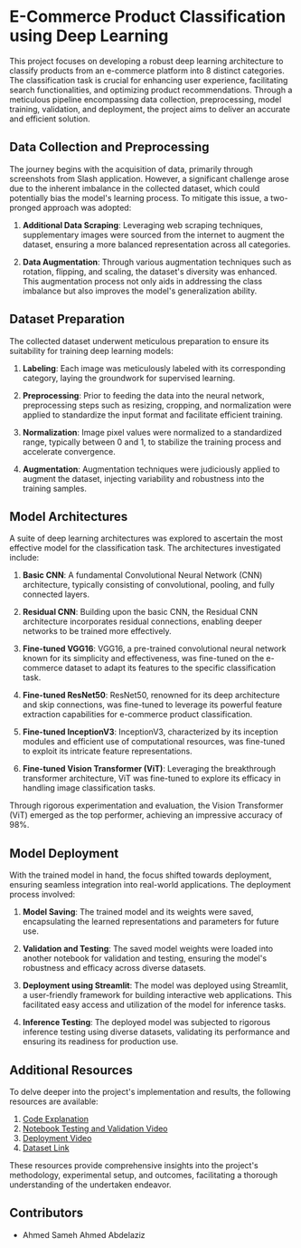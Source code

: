 # E-Commerce Product Classification using Deep Learning

This project focuses on developing a robust deep learning architecture to classify products from an e-commerce platform into 8 distinct categories. The classification task is crucial for enhancing user experience, facilitating search functionalities, and optimizing product recommendations. Through a meticulous pipeline encompassing data collection, preprocessing, model training, validation, and deployment, the project aims to deliver an accurate and efficient solution.

## Data Collection and Preprocessing

The journey begins with the acquisition of data, primarily through screenshots from Slash application. However, a significant challenge arose due to the inherent imbalance in the collected dataset, which could potentially bias the model's learning process. To mitigate this issue, a two-pronged approach was adopted:

1. **Additional Data Scraping**: Leveraging web scraping techniques, supplementary images were sourced from the internet to augment the dataset, ensuring a more balanced representation across all categories.
   
2. **Data Augmentation**: Through various augmentation techniques such as rotation, flipping, and scaling, the dataset's diversity was enhanced. This augmentation process not only aids in addressing the class imbalance but also improves the model's generalization ability.

## Dataset Preparation

The collected dataset underwent meticulous preparation to ensure its suitability for training deep learning models:

1. **Labeling**: Each image was meticulously labeled with its corresponding category, laying the groundwork for supervised learning.
   
2. **Preprocessing**: Prior to feeding the data into the neural network, preprocessing steps such as resizing, cropping, and normalization were applied to standardize the input format and facilitate efficient training.
   
3. **Normalization**: Image pixel values were normalized to a standardized range, typically between 0 and 1, to stabilize the training process and accelerate convergence.
   
4. **Augmentation**: Augmentation techniques were judiciously applied to augment the dataset, injecting variability and robustness into the training samples.

## Model Architectures

A suite of deep learning architectures was explored to ascertain the most effective model for the classification task. The architectures investigated include:

1. **Basic CNN**: A fundamental Convolutional Neural Network (CNN) architecture, typically consisting of convolutional, pooling, and fully connected layers.
   
2. **Residual CNN**: Building upon the basic CNN, the Residual CNN architecture incorporates residual connections, enabling deeper networks to be trained more effectively.
   
3. **Fine-tuned VGG16**: VGG16, a pre-trained convolutional neural network known for its simplicity and effectiveness, was fine-tuned on the e-commerce dataset to adapt its features to the specific classification task.
   
4. **Fine-tuned ResNet50**: ResNet50, renowned for its deep architecture and skip connections, was fine-tuned to leverage its powerful feature extraction capabilities for e-commerce product classification.
   
5. **Fine-tuned InceptionV3**: InceptionV3, characterized by its inception modules and efficient use of computational resources, was fine-tuned to exploit its intricate feature representations.
   
6. **Fine-tuned Vision Transformer (ViT)**: Leveraging the breakthrough transformer architecture, ViT was fine-tuned to explore its efficacy in handling image classification tasks.

Through rigorous experimentation and evaluation, the Vision Transformer (ViT) emerged as the top performer, achieving an impressive accuracy of 98%.

## Model Deployment

With the trained model in hand, the focus shifted towards deployment, ensuring seamless integration into real-world applications. The deployment process involved:

1. **Model Saving**: The trained model and its weights were saved, encapsulating the learned representations and parameters for future use.
   
2. **Validation and Testing**: The saved model weights were loaded into another notebook for validation and testing, ensuring the model's robustness and efficacy across diverse datasets.
   
3. **Deployment using Streamlit**: The model was deployed using Streamlit, a user-friendly framework for building interactive web applications. This facilitated easy access and utilization of the model for inference tasks.
   
4. **Inference Testing**: The deployed model was subjected to rigorous inference testing using diverse datasets, validating its performance and ensuring its readiness for production use.

## Additional Resources

To delve deeper into the project's implementation and results, the following resources are available:

1. [Code Explanation](https://drive.google.com/file/d/1WTjTWTTW2LntxyUWlAmbOi5sDvM4IaJS/view?usp=sharing)
2. [Notebook Testing and Validation Video](https://drive.google.com/file/d/1u6YczEk59BMh3lEek6Atr-KCqB6vAPLA/view?usp=sharing)
3. [Deployment Video](https://drive.google.com/file/d/1EkK_CCFc3tQZbK1TPSrDBXcCjJPMKsCC/view?usp=sharing)
4. [Dataset Link](https://drive.google.com/drive/folders/1YU7dHxsTx-agUchYeBOhOVMmlzUyuECC?usp=sharing)
   
These resources provide comprehensive insights into the project's methodology, experimental setup, and outcomes, facilitating a thorough understanding of the undertaken endeavor.

## Contributors

- Ahmed Sameh Ahmed Abdelaziz
